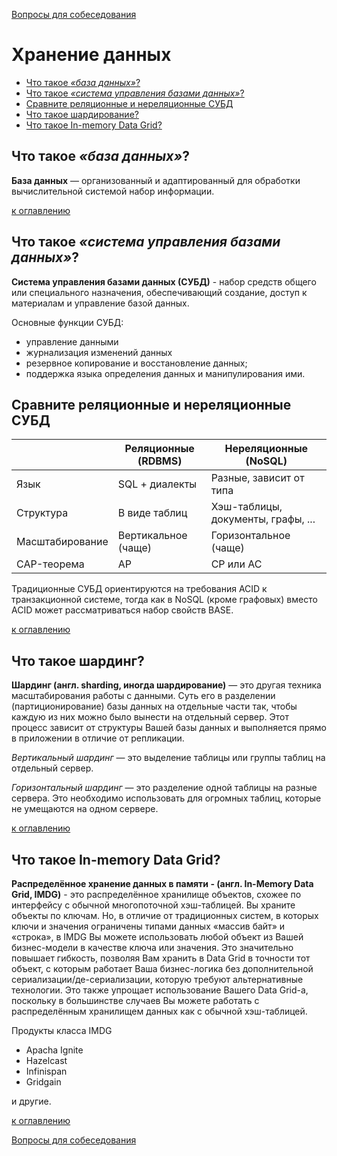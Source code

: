 [Вопросы для собеседования](README.md)

# Хранение данных
+ [Что такое _«база данных»_?](#что-такое-база-данных)
+ [Что такое _«система управления базами данных»_?](#что-такое-система-управления-базами-данных)
+ [Сравните реляционные и нереляционные СУБД](#сравните-реляционные-и-нереляционные-субд)
+ [Что такое шардирование?](#что-такое-шардирование)
+ [Что такое In-memory Data Grid?](#что-такое-in-memory-data-grid)

## Что такое _«база данных»_?
__База данных__ — организованный и адаптированный для обработки вычислительной системой набор информации.

[к оглавлению](#Хранение-данных)

## Что такое _«система управления базами данных»_?
__Система управления базами данных (СУБД)__ - набор средств общего или специального назначения, обеспечивающий создание, доступ к материалам и управление базой данных.

Основные функции СУБД:

+ управление данными
+ журнализация изменений данных
+ резервное копирование и восстановление данных;
+ поддержка языка определения данных и манипулирования ими.

## Сравните реляционные и нереляционные СУБД

|                 | Реляционные (RDBMS) | Нереляционные (NoSQL)                |
|-----------------|---------------------|--------------------------------------|
| Язык            | SQL + диалекты      | Разные, зависит от типа              |
| Структура       | В виде таблиц       | Хэш-таблицы, документы, графы, ...   |
| Масштабирование | Вертикальное (чаще) | Горизонтальное (чаще)                |
| CAP-теорема     | AP                  | CP или AC                            |

Традиционные СУБД ориентируются на требования ACID к транзакционной системе, тогда как в NoSQL (кроме графовых) вместо ACID может рассматриваться набор свойств BASE.

[к оглавлению](#Хранение-данных)

## Что такое шардинг?
__Шардинг (англ. sharding, иногда шардирование)__ — это другая техника масштабирования работы с данными. Суть его в разделении (партиционирование) базы данных на отдельные части так, чтобы каждую из них можно было вынести на отдельный сервер. Этот процесс зависит от структуры Вашей базы данных и выполняется прямо в приложении в отличие от репликации.

_Вертикальный шардинг_ — это выделение таблицы или группы таблиц на отдельный сервер.

_Горизонтальный шардинг_ — это разделение одной таблицы на разные сервера. Это необходимо использовать для огромных таблиц, которые не умещаются на одном сервере. 

[к оглавлению](#Хранение-данных)

## Что такое In-memory Data Grid?
__Распределённое хранение данных в памяти - (англ. In-Memory Data Grid, IMDG)__ - это распределённое хранилище объектов, схожее по интерфейсу с обычной многопоточной хэш-таблицей. Вы храните объекты по ключам. Но, в отличие от традиционных систем, в которых ключи и значения ограничены типами данных «массив байт» и «строка», в IMDG Вы можете использовать любой объект из Вашей бизнес-модели в качестве ключа или значения. Это значительно повышает гибкость, позволяя Вам хранить в Data Grid в точности тот объект, с которым работает Ваша бизнес-логика без дополнительной сериализации/де-сериализации, которую требуют альтернативные технологии. Это также упрощает использование Вашего Data Grid-а, поскольку в большинстве случаев Вы можете работать с распределённым хранилищем данных как с обычной хэш-таблицей.

Продукты класса IMDG
+ Apacha Ignite
+ Hazelcast
+ Infinispan
+ Gridgain

и другие.

[к оглавлению](#Хранение-данных)


[Вопросы для собеседования](README.md)